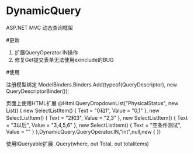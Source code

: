 # DynamicQuery
ASP.NET MVC 动态查询框架

#更新
1. 扩展QueryOperator.IN操作
2. 修复Get提交表单无法使用exinclude的BUG

#使用

注册模型绑定
ModelBinders.Binders.Add(typeof(QueryDescriptor), new QueryDescriptorBinder());

页面上使用HTML扩展
@Html.QueryDropdownList("PhysicalStatus", new List<SelectListItem>() {
   new SelectListItem() { Text = "0和1", Value = "0,1" },
   new SelectListItem() { Text = "2和3", Value = "2,3" },
   new SelectListItem() { Text = "3以后", Value = "3,4,5,6" },
   new SelectListItem() { Text = "空条件测试", Value = "" }
},DynamicQuery.QueryOperator.IN,"int",null,new { })

使用IQueryable<T>扩展
.Query(where, out Total, out totalitems)

